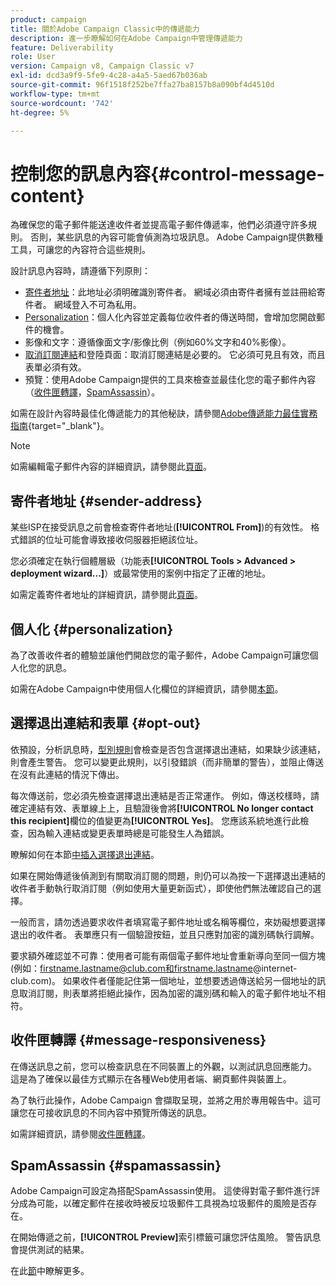 ```yaml
---
product: campaign
title: 關於Adobe Campaign Classic中的傳遞能力
description: 進一步瞭解如何在Adobe Campaign中管理傳遞能力
feature: Deliverability
role: User
version: Campaign v8, Campaign Classic v7
exl-id: dcd3a9f9-5fe9-4c28-a4a5-5aed67b036ab
source-git-commit: 96f1518f252be7ffa27ba8157b8a090bf4d4510d
workflow-type: tm+mt
source-wordcount: '742'
ht-degree: 5%

---
```


# 控制您的訊息內容{#control-message-content}

為確保您的電子郵件能送達收件者並提高電子郵件傳遞率，他們必須遵守許多規則。 否則，某些訊息的內容可能會偵測為垃圾訊息。 Adobe Campaign提供數種工具，可讓您的內容符合這些規則。

設計訊息內容時，請遵循下列原則：

* [寄件者地址](#sender-address)：此地址必須明確識別寄件者。 網域必須由寄件者擁有並註冊給寄件者。 網域登入不可為私用。
* [Personalization](#personalization)：個人化內容並定義每位收件者的傳送時間，會增加您開啟郵件的機會。
* 影像和文字：遵循像面文字/影像比例（例如60%文字和40%影像）。
* [取消訂閱連結](#opt-out)和登陸頁面：取消訂閱連結是必要的。 它必須可見且有效，而且表單必須有效。
* 預覽：使用Adobe Campaign提供的工具來檢查並最佳化您的電子郵件內容（[收件匣轉譯](#message-responsiveness)，[SpamAssassin](#spamassassin)）。

如需在設計內容時最佳化傳遞能力的其他秘訣，請參閱[Adobe傳遞能力最佳實務指南](https://experienceleague.adobe.com/docs/deliverability-learn/deliverability-best-practice-guide/content-best-practices-for-optimal-delivery.html){target="_blank"}。

>[!NOTE]
>
>如需編輯電子郵件內容的詳細資訊，請參閱此[頁面](defining-the-email-content.md)。

## 寄件者地址 {#sender-address}

某些ISP在接受訊息之前會檢查寄件者地址(**[!UICONTROL From]**)的有效性。 格式錯誤的位址可能會導致接收伺服器拒絕該位址。

您必須確定在執行個體層級（功能表&#x200B;**[!UICONTROL Tools > Advanced > deployment wizard...]**）或最常使用的案例中指定了正確的地址。

如需定義寄件者地址的詳細資訊，請參閱此[頁面](defining-the-email-content.md#sender)。

## 個人化 {#personalization}

為了改善收件者的體驗並讓他們開啟您的電子郵件，Adobe Campaign可讓您個人化您的訊息。

如需在Adobe Campaign中使用個人化欄位的詳細資訊，請參閱[本節](personalization-fields.md)。

## 選擇退出連結和表單 {#opt-out}

依預設，分析訊息時，[型別規則](../../automation/campaign-opt/apply-rules.md)會檢查是否包含選擇退出連結，如果缺少該連結，則會產生警告。 您可以變更此規則，以引發錯誤（而非簡單的警告），並阻止傳送在沒有此連結的情況下傳出。

每次傳送前，您必須先檢查選擇退出連結是否正常運作。 例如，傳送校樣時，請確定連結有效、表單線上上，且驗證後會將&#x200B;**[!UICONTROL No longer contact this recipient]**&#x200B;欄位的值變更為&#x200B;**[!UICONTROL Yes]**。 您應該系統地進行此檢查，因為輸入連結或變更表單時總是可能發生人為錯誤。

瞭解如何在本節[中插入選擇退出連結](personalization-blocks.md#ootb-personalization-blocks)。

如果在開始傳遞後偵測到有關取消訂閱的問題，則仍可以為按一下選擇退出連結的收件者手動執行取消訂閱（例如使用大量更新函式），即使他們無法確認自己的選擇。

一般而言，請勿透過要求收件者填寫電子郵件地址或名稱等欄位，來妨礙想要選擇退出的收件者。 表單應只有一個驗證按鈕，並且只應對加密的識別碼執行調解。

要求額外確認並不可靠：使用者可能有兩個電子郵件地址會重新導向至同一個方塊(例如：firstname.lastname@club.com和firstname.lastname@internet-club.com)。 如果收件者僅能記住第一個地址，並想要透過傳送給另一個地址的訊息取消訂閱，則表單將拒絕此操作，因為加密的識別碼和輸入的電子郵件地址不相符。

## 收件匣轉譯 {#message-responsiveness}

在傳送訊息之前，您可以檢查訊息在不同裝置上的外觀，以測試訊息回應能力。 這是為了確保以最佳方式顯示在各種Web使用者端、網頁郵件與裝置上。

為了執行此操作，Adobe Campaign 會擷取呈現，並將之用於專用報告中。這可讓您在可接收訊息的不同內容中預覽所傳送的訊息。

如需詳細資訊，請參閱[收件匣轉譯](inbox-rendering.md)。

## SpamAssassin {#spamassassin}

Adobe Campaign可設定為搭配SpamAssassin使用。 這使得對電子郵件進行評分成為可能，以確定郵件在接收時被反垃圾郵件工具視為垃圾郵件的風險是否存在。

在開始傳遞之前，**[!UICONTROL Preview]**&#x200B;索引標籤可讓您評估風險。 警告訊息會提供測試的結果。

在此[節](spamassassin.md)中瞭解更多。
